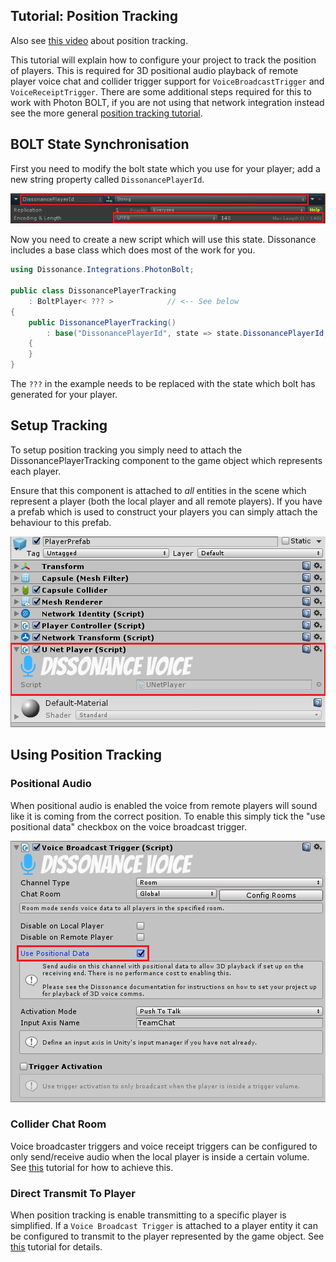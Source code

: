 ## Tutorial: Position Tracking

Also see [this video](https://youtu.be/HXMYDbuLwVI?t=1179) about position tracking.

This tutorial will explain how to configure your project to track the position of players. This is required for 3D positional audio playback of remote player voice chat and collider trigger support for `VoiceBroadcastTrigger` and `VoiceReceiptTrigger`. There are some additional steps required for this to work with Photon BOLT, if you are not using that network integration instead see the more general [position tracking tutorial](Position-Tracking.md).

## BOLT State Synchronisation

First you need to modify the bolt state which you use for your player; add a new string property called `DissonancePlayerId`.

![Bolt State](../images/Bolt-State.png)

Now you need to create a new script which will use this state. Dissonance includes a base class which does most of the work for you.

```csharp
using Dissonance.Integrations.PhotonBolt;

public class DissonancePlayerTracking
    : BoltPlayer< ??? >            // <-- See below
{
    public DissonancePlayerTracking()
        : base("DissonancePlayerId", state => state.DissonancePlayerId, (state, id) => state.DissonancePlayerId = id)
    {
    }
}
```

The `???` in the example needs to be replaced with the state which bolt has generated for your player.

## Setup Tracking

To setup position tracking you simply need to attach the DissonancePlayerTracking component to the game object which represents each player.
 
Ensure that this component is attached to *all* entities in the scene which represent a player (both the local player and all remote players). If you have a prefab which is used to construct your players you can simply attach the behaviour to this prefab.
 
![A Player Prefab with position tracking behaviour added](../images/PlayerPrefab_PositionalAudio.png)

## Using Position Tracking 

### Positional Audio

When positional audio is enabled the voice from remote players will sound like it is coming from the correct position. To enable this simply tick the "use positional data" checkbox on the voice broadcast trigger.

![A broadcast trigger with positional audio enabled](../images/VoiceBroadcastTrigger_Positional.png)

### Collider Chat Room

Voice broadcaster triggers and voice receipt triggers can be configured to only send/receive audio when the local player is inside a certain volume. See [this](Collider-Chat-Room.md) tutorial for how to achieve this.

### Direct Transmit To Player

When position tracking is enable transmitting to a specific player is simplified. If a `Voice Broadcast Trigger` is attached to a player entity it can be configured to transmit to the player represented by the game object. See [this](Direct-Player-Transmit.md) tutorial for details.

